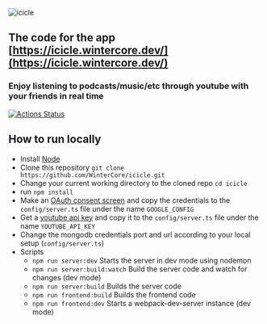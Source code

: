 

![icicle](https://repository-images.githubusercontent.com/191804636/4baa0d80-9867-11e9-995a-1f69e9485fb7)

## The code for the app [https://icicle.wintercore.dev/](https://icicle.wintercore.dev/)
### Enjoy listening to podcasts/music/etc through youtube with your friends in real time

[![Actions Status](https://github.com/WinterCore/icicle/workflows/Deploy/badge.svg)](https://github.com/WinterCore/icicle/actions)

## How to run locally

* Install [Node](https://nodejs.org/en/)
* Clone this repository `git clone https://github.com/WinterCore/icicle.git`
* Change your current working directory to the cloned repo `cd icicle`
* run `npm install`
* Make an [OAuth consent screen](https://medium.com/@pablo127/google-api-authentication-with-oauth-2-on-the-example-of-gmail-a103c897fd98) and copy the credentials to the `config/server.ts` file under the name `GOOGLE_CONFIG`
* Get a [youtube api key](https://elfsight.com/help/how-to-get-youtube-api-key/) and copy it to the `config/server.ts` file under the name `YOUTUBE_API_KEY`
* Change the mongodb credentials port and url according to your local setup (`config/server.ts`)
* Scripts
  * `npm run server:dev` Starts the server in dev mode using nodemon
  * `npm run server:build:watch` Build the server code and watch for changes (dev mode)
  * `npm run server:build` Builds the server code
  * `npm run frontend:build` Builds the frontend code
  * `npm run frontend:dev` Starts a webpack-dev-server instance (dev mode)
